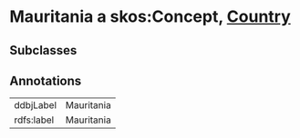 # Mauritania a skos:Concept, [Country](/0.1/Country)

## Subclasses

## Annotations

|||
|-----|-----|
|ddbjLabel|Mauritania|
|rdfs:label|Mauritania|

